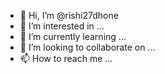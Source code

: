 - 👋 Hi, I’m @rishi27dhone
- 👀 I’m interested in ...
- 🌱 I’m currently learning ...
- 💞️ I’m looking to collaborate on ...
- 📫 How to reach me ...

<!---
rishi27dhone/rishi27dhone is a ✨ special ✨ repository because its `README.md` (this file) appears on your GitHub profile.
You can click the Preview link to take a look at your changes.
--->
